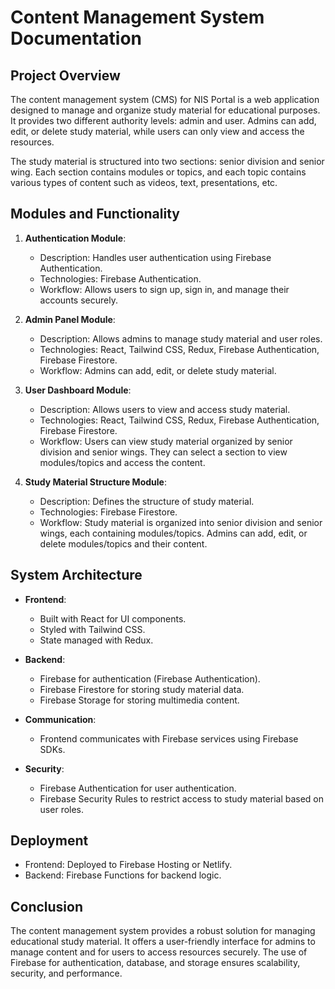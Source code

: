 # Content Management System Documentation

## Project Overview

The content management system (CMS) for NIS Portal is a web application designed to manage and organize study material for educational purposes. It provides two different authority levels: admin and user. Admins can add, edit, or delete study material, while users can only view and access the resources.

The study material is structured into two sections: senior division and senior wing. Each section contains modules or topics, and each topic contains various types of content such as videos, text, presentations, etc.

## Modules and Functionality

1. **Authentication Module**:
   - Description: Handles user authentication using Firebase Authentication.
   - Technologies: Firebase Authentication.
   - Workflow: Allows users to sign up, sign in, and manage their accounts securely.

2. **Admin Panel Module**:
   - Description: Allows admins to manage study material and user roles.
   - Technologies: React, Tailwind CSS, Redux, Firebase Authentication, Firebase Firestore.
   - Workflow: Admins can add, edit, or delete study material. 

3. **User Dashboard Module**:
   - Description: Allows users to view and access study material.
   - Technologies: React, Tailwind CSS, Redux, Firebase Authentication, Firebase Firestore.
   - Workflow: Users can view study material organized by senior division and senior wings. They can select a section to view modules/topics and access the content.

4. **Study Material Structure Module**:
   - Description: Defines the structure of study material.
   - Technologies: Firebase Firestore.
   - Workflow: Study material is organized into senior division and senior wings, each containing modules/topics. Admins can add, edit, or delete modules/topics and their content.

## System Architecture

- **Frontend**:
  - Built with React for UI components.
  - Styled with Tailwind CSS.
  - State managed with Redux.

- **Backend**:
  - Firebase for authentication (Firebase Authentication).
  - Firebase Firestore for storing study material data.
  - Firebase Storage for storing multimedia content.

- **Communication**:
  - Frontend communicates with Firebase services using Firebase SDKs.

- **Security**:
  - Firebase Authentication for user authentication.
  - Firebase Security Rules to restrict access to study material based on user roles.

## Deployment

- Frontend: Deployed to Firebase Hosting or Netlify.
- Backend: Firebase Functions for backend logic.

## Conclusion

The content management system provides a robust solution for managing educational study material. It offers a user-friendly interface for admins to manage content and for users to access resources securely. The use of Firebase for authentication, database, and storage ensures scalability, security, and performance.

